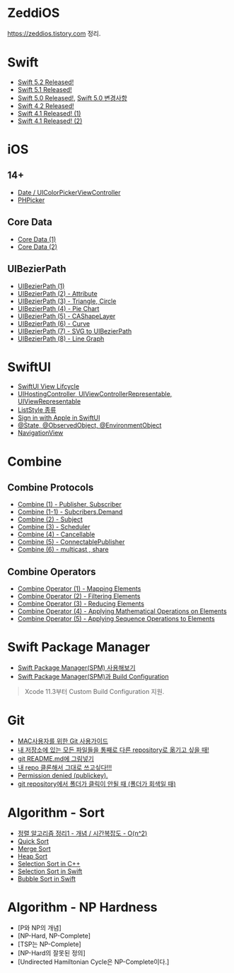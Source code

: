 # ZeddiOS
https://zeddios.tistory.com 정리. 

# Swift
- [Swift 5.2 Released!](https://zeddios.tistory.com/985)
- [Swift 5.1 Released!](https://zeddios.tistory.com/771)
- [Swift 5.0 Released!](https://zeddios.tistory.com/717), [Swift 5.0 변경사항](https://zeddios.tistory.com/680)
- [Swift 4.2 Released!](https://zeddios.tistory.com/547)
- [Swift 4.1 Released! (1)](https://zeddios.tistory.com/495)
- [Swift 4.1 Released! (2)](https://zeddios.tistory.com/496)

# iOS

## 14+
- [Date / UIColorPickerViewController](https://zeddios.tistory.com/1066)
- [PHPicker](https://zeddios.tistory.com/1052)

## Core Data
- [Core Data (1)](https://zeddios.tistory.com/987)
- [Core Data (2)](https://zeddios.tistory.com/989)

## UIBezierPath
- [UIBezierPath (1)](https://zeddios.tistory.com/814)
- [UIBezierPath (2) - Attribute](https://zeddios.tistory.com/821)
- [UIBezierPath (3) - Triangle, Circle](https://zeddios.tistory.com/822)
- [UIBezierPath (4) - Pie Chart](https://zeddios.tistory.com/823)
- [UIBezierPath (5) - CAShapeLayer](https://zeddios.tistory.com/824)
- [UIBezierPath (6) - Curve](https://zeddios.tistory.com/846)
- [UIBezierPath (7) - SVG to UIBezierPath](https://zeddios.tistory.com/857)
- [UIBezierPath (8) - Line Graph](https://zeddios.tistory.com/848)

# SwiftUI
- [SwiftUI View Lifcycle](https://zeddios.tistory.com/936)
- [UIHostingController, UIViewControllerRepresentable, UIViewRepresentable](https://zeddios.tistory.com/763)
- [ListStyle 종류](https://zeddios.tistory.com/933)
- [Sign in with Apple in SwiftUI](https://zeddios.tistory.com/955)
- [@State, @ObservedObject, @EnvironmentObject](https://zeddios.tistory.com/964)
- [NavigationView](https://zeddios.tistory.com/986)


# Combine
## Combine Protocols
- [Combine (1) - Publisher, Subscriber](https://zeddios.tistory.com/925)
- [Combine (1-1) - Subcribers.Demand](https://zeddios.tistory.com/966)
- [Combine (2) - Subject](https://zeddios.tistory.com/965)
- [Combine (3) - Scheduler](https://zeddios.tistory.com/972)
- [Combine (4) - Cancellable](https://zeddios.tistory.com/981)
- [Combine (5) - ConnectablePublisher](https://zeddios.tistory.com/1009)
- [Combine (6) - multicast , share](https://zeddios.tistory.com/1011)

## Combine Operators
- [Combine Operator (1) - Mapping Elements](https://zeddios.tistory.com/1031)
- [Combine Operator (2) - Filtering Elements](https://zeddios.tistory.com/1035)
- [Combine Operator (3) - Reducing Elements](https://zeddios.tistory.com/1039)
- [Combine Operator (4) - Applying Mathematical Operations on Elements](https://zeddios.tistory.com/1042)
- [Combine Operator (5) - Applying Sequence Operations to Elements](https://zeddios.tistory.com/1073)


# Swift Package Manager
- [Swift Package Manager(SPM) 사용해보기](https://zeddios.tistory.com/769)
- [Swift Package Manager(SPM)과 Build Configuration](https://zeddios.tistory.com/992)
> Xcode 11.3부터 Custom Build Configuration 지원.

# Git
- [MAC사용자를 위한 Git 사용가이드](https://zeddios.tistory.com/4)
- [내 저장소에 있는 모든 파일들을 통째로 다른 repository로 옮기고 싶을 때!](https://zeddios.tistory.com/5)
- [git README.md에 그림넣기](https://zeddios.tistory.com/34)
- [내 repo 클론해서 그대로 쓰고싶다!!!](https://zeddios.tistory.com/85)
- [Permission denied (publickey).](https://zeddios.tistory.com/120)
- [git repository에서 폴더가 클릭이 안될 때 (폴더가 회색일 때)](https://zeddios.tistory.com/151)

# Algorithm - Sort
- [정렬 알고리즘 정리1 - 개념 / 시간복잡도 - O(n^2)](https://zeddios.tistory.com/20)
- [Quick Sort](https://zeddios.tistory.com/35)
- [Merge Sort](https://zeddios.tistory.com/38)
- [Heap Sort](https://zeddios.tistory.com/56)
- [Selection Sort in C++](https://zeddios.tistory.com/52)
- [Selection Sort in Swift](https://zeddios.tistory.com/66)
- [Bubble Sort in Swift](https://zeddios.tistory.com/67)

# Algorithm - NP Hardness
 
- [P와 NP의 개념]
- [NP-Hard, NP-Complete]
- [TSP는 NP-Complete]
- [NP-Hard의 잘못된 정의]
- [Undirected Hamiltonian Cycle은 NP-Complete이다.]

